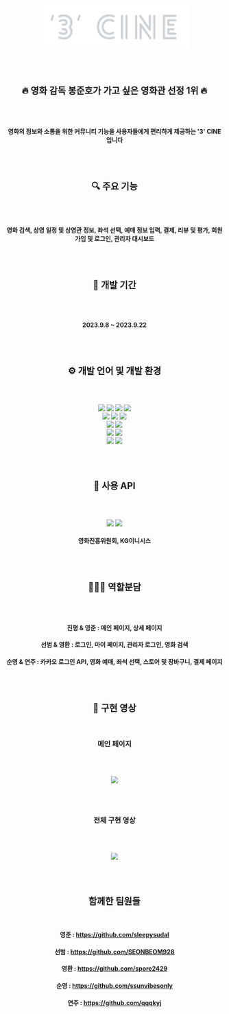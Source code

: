 <div align="center">
  
<br>

<img src="image/logo.png" width="350">

<br><br>

</div>

<div align="center">
  
## 🔥 영화 감독 봉준호가 가고 싶은 영화관 선정 1위 🔥

<br><br>

#### 영화의 정보와 소통을 위한 커뮤니티 기능을 사용자들에게 편리하게 제공하는 '3' CINE 입니다

</div>

<div align="center">
  
<br><br>
  
## 🔍 주요 기능

<br><br>

#### 영화 검색, 상영 일정 및 상영관 정보, 좌석 선택, 예매 정보 입력, 결제, 리뷰 및 평가, 회원가입 및 로그인, 관리자 대시보드

</div>

<div align="center">
  
<br><br>
  
## 📆 개발 기간

<br><br>

#### 2023.9.8 ~ 2023.9.22

</div>

<div align="center">
  
<br><br>
  
## ⚙️ 개발 언어 및 개발 환경

<br><br>

<img src="https://img.shields.io/badge/Java-007396?style=flat&logo=Java&logoColor=white" />
<img src="https://img.shields.io/badge/JavaScript-F7DF1E?style=flat&logo=JavaScript&logoColor=white" />
<img src="https://img.shields.io/badge/HTML5-E34F26?style=flat&logo=HTML5&logoColor=white" />
<img src="https://img.shields.io/badge/CSS3-1572B6?style=flat&logo=CSS3&logoColor=white" />

<br>

<img src="https://img.shields.io/badge/Bootstrap-7952B3?style=flat&logo=Bootstrap&logoColor=white" />
<img src="https://img.shields.io/badge/jQuery-0769AD?style=flat&logo=jQuery&logoColor=white" />
<img src="https://img.shields.io/badge/JSON-000000?style=flat&logo=JSON&logoColor=white" />

<br>

<img src="https://img.shields.io/badge/Eclipse IDE-2C2255?style=flat&logo=Eclipse IDE&logoColor=white" />
<img src="https://img.shields.io/badge/Apache Tomcat-F8DC75?style=flat&logo=Apache Tomcat&logoColor=white" />

<br>

<img src="https://img.shields.io/badge/MySQL-4479A1?style=flat&logo=MySQL&logoColor=white" />
<img src="https://img.shields.io/badge/Amazon AWS-232F3E?style=flat&logo=Amazon AWS&logoColor=white" />

<br>

<img src="https://img.shields.io/badge/Git-F05032?style=flat&logo=Git&logoColor=white" />
<img src="https://img.shields.io/badge/GitHub-181717?style=flat&logo=GitHub&logoColor=white" />
  
</div>

<div align="center">
  
<br><br>
  
## 📌 사용 API

<br><br>

<img src="https://img.shields.io/badge/naver-green?style=flat&logo=naver&logoColor=white"/>
<img src="https://img.shields.io/badge/kakao-yellow?style=flat&logo=kakao&logoColor=black"/>

<br>

#### 영화진흥위원회, KG이니시스

</div>

<div align="center">
  
<br><br>
  
## 💁🏻‍♂️ 역할분담

<br><br>

#### 진평 & 영준 : 메인 페이지, 상세 페이지 <br>
#### 선범 & 영환 : 로그인, 마이 페이지, 관리자 로그인, 영화 검색 <br>
#### 순영 & 연주 : 카카오 로그인 API, 영화 예매, 좌석 선택, 스토어 및 장바구니, 결제 페이지

</div>

<div align="center">
  
<br><br>

## 🎥 구현 영상

<br>

### 메인 페이지

<br><br>

<img src="image/main.gif" height="425px">

</div>

<div align="center">
  
<br><br>
  
### 전체 구현 영상

<br><br>

<img src="image/all.gif" height="425px">

</div>

<div align="center">
  
<br><br>
  
## 함께한 팀원들

<br>

#### 영준 : https://github.com/sleepysudal
#### 선범 : https://github.com/SEONBEOM928
#### 영환 : https://github.com/spore2429
#### 순영 : https://github.com/ssunvibesonly
#### 연주 : https://github.com/qqqkyj

<br>

</div>
